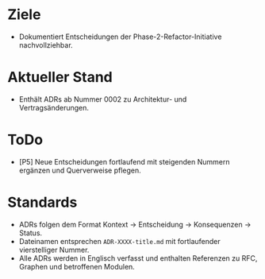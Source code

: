 # Ziele
- Dokumentiert Entscheidungen der Phase-2-Refactor-Initiative nachvollziehbar.

# Aktueller Stand
- Enthält ADRs ab Nummer 0002 zu Architektur- und Vertragsänderungen.

# ToDo
- [P5] Neue Entscheidungen fortlaufend mit steigenden Nummern ergänzen und Querverweise pflegen.

# Standards
- ADRs folgen dem Format Kontext → Entscheidung → Konsequenzen → Status.
- Dateinamen entsprechen `ADR-XXXX-title.md` mit fortlaufender vierstelliger Nummer.
- Alle ADRs werden in Englisch verfasst und enthalten Referenzen zu RFC, Graphen und betroffenen Modulen.
